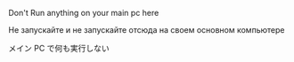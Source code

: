Don't Run anything on your main pc here

Не запускайте и не запускайте отсюда на своем основном компьютере

メイン PC で何も実行しない 
